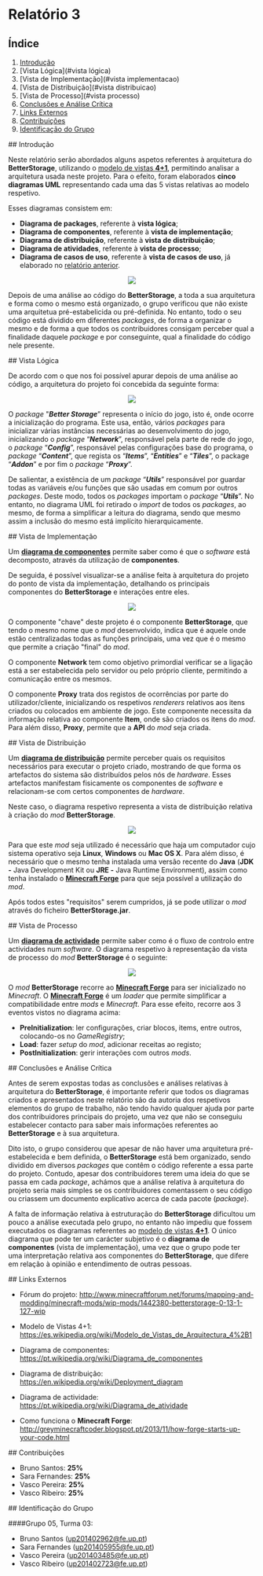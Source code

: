 # Relatório 3



## Índice


  1. [Introdução](#introduction)
  2. [Vista Lógica](#vista lógica)
  3. [Vista de Implementação](#vista implementacao)
  4. [Vista de Distribuição](#vista distribuicao)
  5. [Vista de Processo](#vista processo)
  6. [Conclusões e Análise Crítica](#analise)
  7. [Links Externos](#links)
  8. [Contribuições](#contribuicoes)
  9. [Identificação do Grupo](#id)

<a name = "introduction" >
## Introdução


  Neste relatório serão abordados alguns aspetos referentes à arquitetura do **BetterStorage**, utilizando o [modelo de vistas **4+1**](https://es.wikipedia.org/wiki/Modelo_de_Vistas_de_Arquitectura_4%2B1), permitindo analisar a arquitetura usada neste projeto.
  Para o efeito, foram elaborados **cinco diagramas UML** representando cada uma das 5 vistas relativas ao modelo respetivo.

  Esses diagramas consistem em:
   - **Diagrama de packages**, referente à **vista lógica**;
   - **Diagrama de componentes**, referente à **vista de implementação**;
   - **Diagrama de distribuição**, referente à **vista de distribuição**;
   - **Diagrama de atividades**, referente à **vista de processo**;
   - **Diagrama de casos de uso**, referente à **vista de casos de uso**, já elaborado no [relatório anterior](https://github.com/VascoUP/BetterStorage/blob/master/ESOF-docs/Relat%C3%B3rio-2.md).


<p align="center">
  <img src="https://github.com/VascoUP/BetterStorage/blob/master/ESOF-docs/resources/4+1.gif">
</p>


  Depois de uma análise ao código do **BetterStorage**, a toda a sua arquitetura e forma como o mesmo está organizado, o grupo verificou que não existe uma arquitetua pré-estabelicida ou pré-definida. No entanto, todo o seu código está dividido em diferentes *packages*, de forma a organizar o mesmo e de forma a que todos os contribuidores consigam perceber qual a finalidade daquele *package* e por conseguinte, qual a finalidade do código nele presente.

<a name = "vista lógica" >
## Vista Lógica


   De acordo com o que nos foi possível apurar depois de uma análise ao código, a arquitetura do projeto foi concebida da seguinte forma:


<p align="center">
  <img src="https://github.com/VascoUP/BetterStorage/blob/master/ESOF-docs/resources/Package%20Diagram.png">
</p>


  O *package* "***Better Storage***” representa o início do jogo, isto é, onde ocorre a inicialização do programa. Este usa, então, vários *packages* para inicializar várias instâncias necessárias ao desenvolvimento do jogo, inicializando o *package* “***Network***”, responsável pela parte de rede do jogo, o *package* “***Config***”, responsável pelas configurações base do programa, o *package* “***Content***”, que regista os “***Items***”, “***Entities***” e “***Tiles***”, o package “***Addon***” e por fim o *package* “***Proxy***”.

  De salientar, a existência de um *package* “***Utils***” responsável por guardar todas as variáveis e/ou funções que são usadas em comum por outros *packages*. Deste modo, todos os *packages* importam o *package* “***Utils***”. No entanto, no diagrama UML foi retirado o *import* de todos os *packages*, ao mesmo, de forma a simplificar a leitura do diagrama, sendo que mesmo assim a inclusão do mesmo está implícito hierarquicamente.

<a name = "vista implementacao" >
## Vista de Implementação


  Um [**diagrama de componentes**](https://pt.wikipedia.org/wiki/Diagrama_de_componentes) permite saber como é que o *software* está decomposto, através da utilização de **componentes**.

  De seguida, é possível visualizar-se a análise feita à arquitetura do projeto do ponto de vista da implementação, detalhando os principais componentes do **BetterStorage** e interações entre eles.


<p align="center">
  <img src="https://github.com/VascoUP/BetterStorage/blob/master/ESOF-docs/resources/Component_Model.png">
</p>


  O componente "chave" deste projeto é o componente **BetterStorage**, que tendo o mesmo nome que o *mod* desenvolvido, indica que é aquele onde estão centralizadas todas as funções principais, uma vez que é o mesmo que permite a criação "final" do *mod*.

  O componente **Network** tem como objetivo primordial verificar se a ligação está a ser estabelecida pelo servidor ou pelo próprio cliente, permitindo a comunicação entre os mesmos.

  O componente **Proxy** trata dos registos de ocorrências por parte do utilizador/cliente, inicializando os respetivos *renderers* relativos aos itens criados ou colocados em ambiente de jogo. Este componente necessita da informação relativa ao componente **Item**, onde são criados os itens do *mod*. Para além disso, **Proxy**, permite que a **API** do *mod* seja criada.

<a name = "vista distribuicao" >
## Vista de Distribuição


  Um [**diagrama de distribuição**](https://en.wikipedia.org/wiki/Deployment_diagram) permite perceber quais os requisitos necessários para executar o projeto criado, mostrando de que forma os artefactos do sistema são distribuídos pelos nós de *hardware*. Esses artefactos manifestam fisicamente os componentes de *software* e relacionam-se com certos componentes de *hardware*.

   Neste caso, o diagrama respetivo representa a vista de distribuição relativa à criação do *mod* **BetterStorage**.


<p align="center">
  <img src="https://github.com/VascoUP/BetterStorage/blob/master/ESOF-docs/resources/Deployment_Model.png">
</p>


  Para que este *mod* seja utilizado é necessário que haja um computador cujo sistema operativo seja **Linux**, **Windows** ou **Mac OS X**. Para além disso, é necessário que o mesmo tenha instalada uma versão recente do **Java** (**JDK -** Java Development Kit ou **JRE -** Java Runtime Environment), assim como tenha instalado o [**Minecraft Forge**](https://files.minecraftforge.net/) para que seja possível a utilização do *mod*.

  Após todos estes "requisitos" serem cumpridos, já se pode utilizar o *mod* através do ficheiro **BetterStorage.jar**.

<a name = "vista processo" >
## Vista de Processo


  Um [**diagrama de actividade**](https://pt.wikipedia.org/wiki/Diagrama_de_atividade) permite saber como é o fluxo de controlo entre actividades num *software*.
  O diagrama respetivo à representação da vista de processo do *mod* **BetterStorage** é o seguinte:


<p align="center">
  <img src="https://github.com/VascoUP/BetterStorage/blob/master/ESOF-docs/resources/Activity_Model.png">
</p>


  O *mod* **BetterStorage** recorre ao [**Minecraft Forge**](https://files.minecraftforge.net/) para ser inicializado no *Minecraft*. O [**Minecraft Forge**](https://files.minecraftforge.net/) é um *loader* que permite simplificar a compatibilidade entre *mods* e *Minecraft*. Para esse efeito, recorre aos 3 eventos vistos no diagrama acima:
  * **PreInitialization**: ler configurações, criar blocos, items, entre outros, colocando-os no *GameRegistry*;
  * **Load**: fazer *setup* do *mod*, adicionar receitas ao registo;
  * **PostInitialization**: gerir interações com outros *mods*.


<a name = "analise" >
## Conclusões e Análise Crítica


  Antes de serem expostas todas as conclusões e análises relativas à arquitetura do **BetterStorage**, é importante referir que todos os diagramas criados e apresentados neste relatório são da autoria dos respetivos elementos do grupo de trabalho, não tendo havido qualquer ajuda por parte dos contribuidores principais do projeto, uma vez que não se conseguiu estabelecer contacto para saber mais informações referentes ao **BetterStorage** e à sua arquitetura.
  
  Dito isto, o grupo considerou que apesar de não haver uma arquitetura pré-estabelecida e bem definida, o **BetterStorage** está bem organizado, sendo dividido em diversos *packages* que contêm o código referente a essa parte do projeto. Contudo, apesar dos contribuidores terem uma ideia do que se passa em cada *package*, achámos que a análise relativa à arquitetura do projeto seria mais simples se os contribuidores comentassem o seu código ou criassem um documento explicativo acerca de cada pacote (*package*). 
  
  A falta de informação relativa à estruturação do **BetterStorage** dificultou um pouco a análise executada pelo grupo, no entanto não impediu que fossem executados os diagramas referentes ao [modelo de vistas **4+1**](https://es.wikipedia.org/wiki/Modelo_de_Vistas_de_Arquitectura_4%2B1). O único diagrama que pode ter um carácter subjetivo é o **diagrama de componentes** (vista de implementação), uma vez que o grupo pode ter uma interpretação relativa aos componentes do **BetterStorage**, que difere em relação à opinião e entendimento de outras pessoas.
  
  

<a name = "links" >
## Links Externos

   - Fórum do projeto: http://www.minecraftforum.net/forums/mapping-and-modding/minecraft-mods/wip-mods/1442380-betterstorage-0-13-1-127-wip
    
   - Modelo de Vistas 4+1: https://es.wikipedia.org/wiki/Modelo_de_Vistas_de_Arquitectura_4%2B1
   
   - Diagrama de componentes: https://pt.wikipedia.org/wiki/Diagrama_de_componentes

   - Diagrama de distribuição: https://en.wikipedia.org/wiki/Deployment_diagram

   - Diagrama de actividade: https://pt.wikipedia.org/wiki/Diagrama_de_atividade
   
   - Como funciona o **Minecraft Forge**: http://greyminecraftcoder.blogspot.pt/2013/11/how-forge-starts-up-your-code.html

<a name = "contribuicoes" >
## Contribuições

  - Bruno Santos: **25%**
  - Sara Fernandes: **25%**
  - Vasco Pereira: **25%**
  - Vasco Ribeiro: **25%**

<a name = "id" >
## Identificação do Grupo

####Grupo 05, Turma 03:

   - Bruno Santos (up201402962@fe.up.pt)
   - Sara Fernandes (up201405955@fe.up.pt)
   - Vasco Pereira (up201403485@fe.up.pt)
   - Vasco Ribeiro (up201402723@fe.up.pt)
